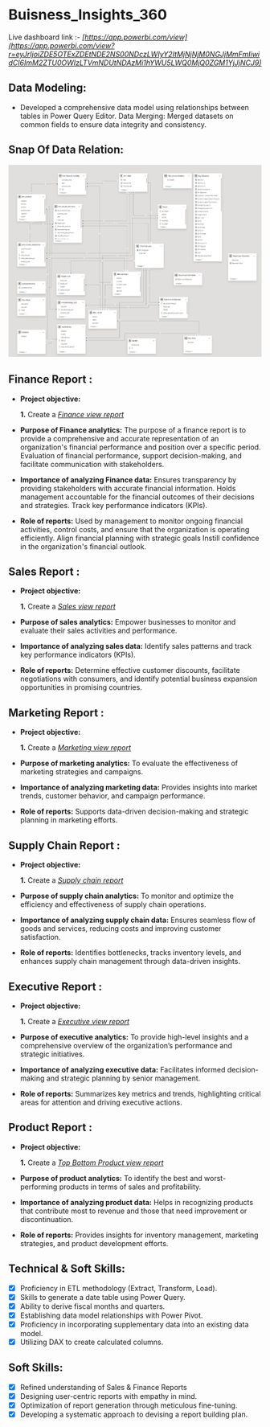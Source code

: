 # Buisness_Insights_360

Live dashboard link :- _[https://app.powerbi.com/view](https://app.powerbi.com/view?r=eyJrIjoiZDE5OTExZDEtNDE2NS00NDczLWIyY2ItMjNjNjM0NGJjMmFmIiwidCI6ImM2ZTU0OWIzLTVmNDUtNDAzMi1hYWU5LWQ0MjQ0ZGM1YjJjNCJ9)_


## Data Modeling:
- Developed a comprehensive data model using relationships between tables in Power Query Editor.
Data Merging: Merged datasets on common fields to ensure data integrity and consistency.


## Snap Of Data Relation: 

![Joins](https://github.com/Sanket-K4nse/Buisness_Insights_360/blob/main/Data%20Modeling.png)


## Finance Report :


- **Project objective:** 

    **1.** Create a _[Finance view report](https://github.com/Sanket-K4nse/Buisness_Insights_360/blob/main/Finance%20View.pdf)_ 


- **Purpose of Finance analytics:** The purpose of a finance report is to provide a comprehensive and accurate representation of an organization's financial performance and position over a specific period. Evaluation of financial performance, support decision-making, and facilitate communication with stakeholders.

- **Importance of analyzing Finance data:** Ensures transparency by providing stakeholders with accurate financial information. Holds management accountable for the financial outcomes of their decisions and strategies. Track key performance indicators (KPIs).

- **Role of reports:** Used by management to monitor ongoing financial activities, control costs, and ensure that the organization is operating efficiently. Align financial planning with strategic goals Instill confidence in the organization's financial outlook.


## Sales Report :

- **Project objective:** 

    **1.** Create a _[Sales view report](https://github.com/Sanket-K4nse/Buisness_Insights_360/blob/main/Sales%20View.pdf)_


- **Purpose of sales analytics:** Empower businesses to monitor and evaluate their sales activities and performance.

- **Importance of analyzing sales data:** Identify sales patterns and track key performance indicators (KPIs).

- **Role of reports:** Determine effective customer discounts, facilitate negotiations with consumers, and identify potential business expansion opportunities in promising countries.


## Marketing Report :

- **Project objective:** 

    **1.** Create a _[Marketing view report](https://github.com/Sanket-K4nse/Buisness_Insights_360/blob/main/Marketing%20View.pdf)_


- **Purpose of marketing analytics:** To evaluate the effectiveness of marketing strategies and campaigns.

- **Importance of analyzing marketing data:** Provides insights into market trends, customer behavior, and campaign performance.
  
- **Role of reports:** Supports data-driven decision-making and strategic planning in marketing efforts.


## Supply Chain Report :

- **Project objective:** 

    **1.** Create a _[Supply chain report](https://github.com/Sanket-K4nse/Buisness_Insights_360/blob/main/Supple%20Chain%20View.pdf)_


- **Purpose of supply chain analytics:** To monitor and optimize the efficiency and effectiveness of supply chain operations.
  
- **Importance of analyzing supply chain data:** Ensures seamless flow of goods and services, reducing costs and improving customer satisfaction.
  
- **Role of reports:** Identifies bottlenecks, tracks inventory levels, and enhances supply chain management through data-driven insights.


## Executive Report :

- **Project objective:** 

    **1.** Create a _[Executive view report](https://github.com/Sanket-K4nse/Buisness_Insights_360/blob/main/Executive%20View.pdf)_


- **Purpose of executive analytics:** To provide high-level insights and a comprehensive overview of the organization’s performance and strategic initiatives.
  
- **Importance of analyzing executive data:** Facilitates informed decision-making and strategic planning by senior management.
  
- **Role of reports:** Summarizes key metrics and trends, highlighting critical areas for attention and driving executive actions.


## Product Report :

- **Project objective:** 

    **1.** Create a _[Top Bottom Product view report](https://github.com/Sanket-K4nse/Buisness_Insights_360/blob/main/Product%20View.pdf)_


- **Purpose of product analytics:** To identify the best and worst-performing products in terms of sales and profitability.
  
- **Importance of analyzing product data:** Helps in recognizing products that contribute most to revenue and those that need improvement or discontinuation.
  
- **Role of reports:** Provides insights for inventory management, marketing strategies, and product development efforts.
  
## Technical & Soft Skills:
- [x]	Proficiency in ETL methodology (Extract, Transform, Load).
- [x]	Skills to generate a date table using Power Query.
- [x]	Ability to derive fiscal months and quarters.
- [x]	Establishing data model relationships with Power Pivot.
- [x]	Proficiency in incorporating supplementary data into an existing data model.
- [x]	Utilizing DAX to create calculated columns.

## Soft Skills:
- [x]	Refined understanding of Sales & Finance Reports
- [x]	Designing user-centric reports with empathy in mind.
- [x]	Optimization of report generation through meticulous fine-tuning.
- [x]	Developing a systematic approach to devising a report building plan.
